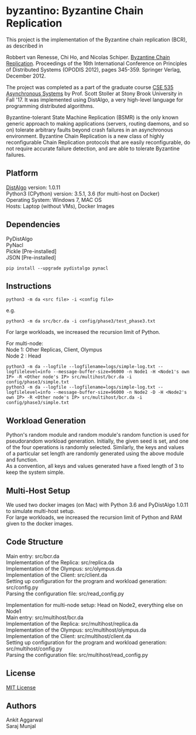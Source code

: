 # byzantino: Byzantine Chain Replication

This project is the implementation of the Byzantine chain replication (BCR), as described in

Robbert van Renesse, Chi Ho, and Nicolas Schiper. [Byzantine Chain Replication](http://www.cs.cornell.edu/~ns672/publications/2012OPODIS.pdf). Proceedings of the 16th International Conference on Principles of Distributed Systems (OPODIS 2012), pages 345-359. Springer Verlag, December 2012.

The project was completed as a part of the graduate course [CSE 535 Asynchronous Systems](http://www3.cs.stonybrook.edu/~stoller/cse535/) by Prof. Scott Stoller at Stony Brook University in Fall '17. It was implemented using DistAlgo, a very high-level language for programming distributed algorithms.

Byzantine-tolerant State Machine Replication (BSMR) is the only known generic approach to making applications (servers, routing daemons, and so on) tolerate arbitrary faults beyond crash failures in an asynchronous environment. Byzantine Chain Replication is a new class of highly reconfigurable Chain Replication protocols that are easily reconfigurable, do not require accurate failure detection, and are able to tolerate Byzantine failures.

## Platform
[DistAlgo](https://github.com/DistAlgo/distalgo) version: 1.0.11  
Python3 (CPython) version: 3.5.1, 3.6 (for multi-host on Docker)  
Operating System: Windows 7, MAC OS  
Hosts: Laptop (without VMs), Docker Images  

## Dependencies
PyDistAlgo  
PyNacl  
Pickle [Pre-installed]  
JSON [Pre-installed]  

```
pip install --upgrade pydistalgo pynacl
```

## Instructions
```
python3 -m da <src file> -i <config file>
```

e.g.
```
python3 -m da src/bcr.da -i config/phase3/test_phase3.txt
```

For large workloads, we increased the recursion limit of Python.

For multi-node:  
Node 1: Other Replicas, Client, Olympus  
Node 2 : Head  

```
python3 -m da --logfile --logfilename=logs/simple-log.txt --logfilelevel=info --message-buffer-size=96000 -n Node1 -H <Node1's own IP> -R <Other node's IP> src/multihost/bcr.da -i config/phase3/simple.txt
python3 -m da --logfile --logfilename=logs/simple-log.txt --logfilelevel=info --message-buffer-size=96000 -n Node2 -D -H <Node2's own IP> -R <Other node's IP> src/multihost/bcr.da -i config/phase3/simple.txt
```

## Workload Generation
Python's random module and random module's random function is used for pseudorandom workload generation. Initially, the given seed is set, and one of the four operations is randomly selected. Similarly, the keys and values of a particular set length are randomly generated using the above module and function.  
As a convention, all keys and values generated have a fixed length of 3 to keep the system simple.

## Multi-Host Setup
We used two docker images (on Mac) with Python 3.6 and PyDistAlgo 1.0.11 to simulate multi-host setup.  
For large workloads, we increased the recursion limit of Python and RAM given to the docker images.  

## Code Structure
Main entry: src/bcr.da  
Implementation of the Replica: src/replica.da  
Implementation of the Olympus: src/olympus.da  
Implementation of the Client: src/client.da  
Setting up configuration for the program and workload generation: src/config.py  
Parsing the configuration file: src/read_config.py  

Implementation for multi-node setup: Head on Node2, everything else on Node1  
Main entry: src/multihost/bcr.da  
Implementation of the Replica: src/multihost/replica.da  
Implementation of the Olympus: src/multihost/olympus.da  
Implementation of the Client: src/multihost/client.da  
Setting up configuration for the program and workload generation: src/multihost/config.py  
Parsing the configuration file: src/multihost/read_config.py  

## License

[MIT License](https://github.com/ankitaggarwal011/byzantino/blob/master/LICENSE)

## Authors
Ankit Aggarwal  
Saraj Munjal  
